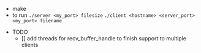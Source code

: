 * make
* to run
	`./server <my_port> filesize`
	`./client <hostname> <server_port> <my_port> filename`
- TODO
	- [] add threads for recv_buffer_handle to finish support to multiple clients